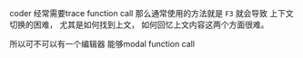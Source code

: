coder 经常需要trace function call
那么通常使用的方法就是 `F3`
就会导致 上下文切换的困难， 尤其是如何找到上文， 如何回忆上文内容这两个方面很难。

所以可不可以有一个编辑器 能够modal function call